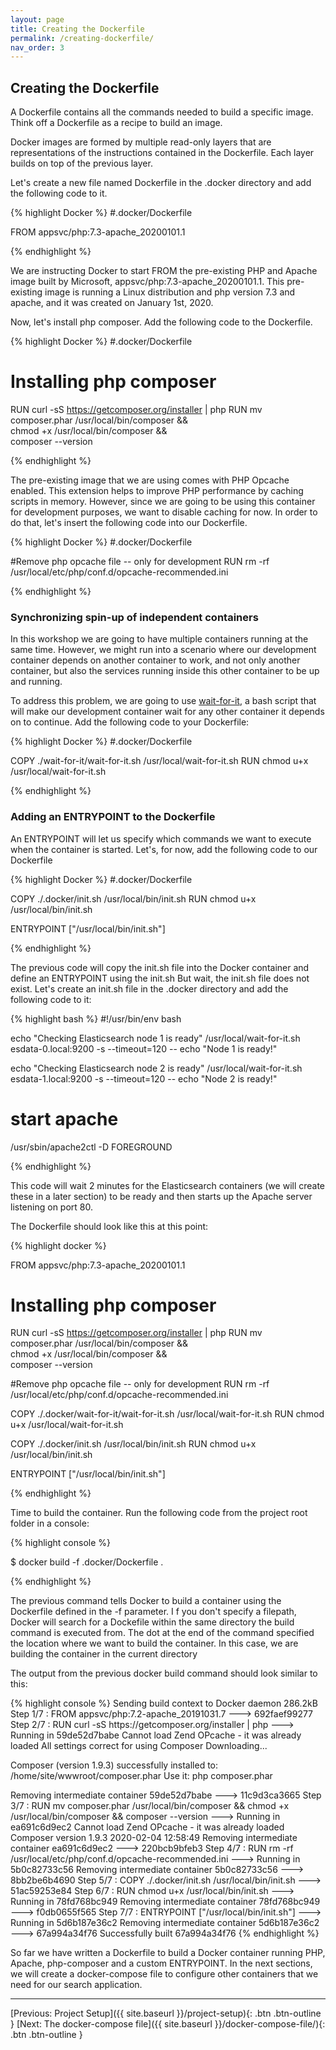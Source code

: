 ```yaml
---
layout: page
title: Creating the Dockerfile
permalink: /creating-dockerfile/
nav_order: 3
---
```


## Creating the Dockerfile

<p>A Dockerfile contains all the commands needed to build a specific image. Think off a Dockerfile as a recipe 
to build an image.</p>

<p>Docker images are formed by multiple read-only layers that are representations of the instructions contained 
in the Dockerfile. Each layer builds on top of the previous layer.</p>

<p>Let's create a new file named Dockerfile in the .docker directory and add the following code to it.</p>

<p>
{% highlight Docker %}
#.docker/Dockerfile

FROM appsvc/php:7.3-apache_20200101.1

{% endhighlight %} 
</p>

<p>We are instructing Docker to start FROM the pre-existing PHP and Apache image built by Microsoft, appsvc/php:7.3-apache_20200101.1. 
This pre-existing image is running a Linux distribution and php version 7.3 and apache, and it was created on January 1st, 2020.</p>

<p>Now, let's install php composer. Add the following code to the Dockerfile.</p>

<p>
{% highlight Docker %}
#.docker/Dockerfile

# Installing php composer
RUN curl -sS https://getcomposer.org/installer | php
RUN mv composer.phar /usr/local/bin/composer && \
        chmod +x /usr/local/bin/composer && \
        composer --version

{% endhighlight %} 
</p>

<p>The pre-existing image that we are using comes with PHP Opcache enabled. 
This extension helps to improve PHP performance by caching scripts in memory. 
However, since we are going to be using this container for development purposes, we want to disable caching for now.
In order to do that, let's insert the following code into our Dockerfile.</p>

<p>
{% highlight Docker %}
#.docker/Dockerfile

#Remove php opcache file -- only for development
RUN rm -rf /usr/local/etc/php/conf.d/opcache-recommended.ini

{% endhighlight %} 
</p>

### Synchronizing spin-up of independent containers

<p>
In this workshop we are going to have multiple containers running at the same time.
However, we might run into a scenario where our development container depends on another container to work, 
and not only another container, but also the services running inside this other container to be up and running.
</p>

<p>
To address this problem, we are going to use <a href="https://github.com/vishnubob/wait-for-it">wait-for-it</a>, a bash
script that will make our development container wait for any other container it depends on to continue. Add the following code to your Dockerfile:
</p>

<p>
{% highlight Docker %}
#.docker/Dockerfile

COPY ./wait-for-it/wait-for-it.sh /usr/local/wait-for-it.sh
RUN chmod u+x /usr/local/wait-for-it.sh

{% endhighlight %} 
</p>

### Adding an ENTRYPOINT to the Dockerfile

<p>
An ENTRYPOINT will let us specify which commands we want to execute when the container is started. Let's, for now, add the following code to our Dockerfile
</p>

<p>
{% highlight Docker %}
#.docker/Dockerfile

COPY ./.docker/init.sh /usr/local/bin/init.sh
RUN chmod u+x /usr/local/bin/init.sh

ENTRYPOINT ["/usr/local/bin/init.sh"]

{% endhighlight %} 
</p>

<p>
The previous code will copy the init.sh file into the Docker container and define an ENTRYPOINT using the init.sh
But wait, the init.sh file does not exist. Let's create an init.sh file in the .docker directory and add the following code to it:
</p>

<p>
{% highlight bash %}
#!/usr/bin/env bash

echo "Checking Elasticsearch node 1 is ready"
/usr/local/wait-for-it.sh esdata-0.local:9200 -s --timeout=120 -- echo "Node 1 is ready!"

echo "Checking Elasticsearch node 2 is ready"
/usr/local/wait-for-it.sh esdata-1.local:9200 -s --timeout=120 -- echo "Node 2 is ready!"

# start apache
/usr/sbin/apache2ctl -D FOREGROUND

{% endhighlight %} 
</p>

<p>This code will wait 2 minutes for the Elasticsearch containers (we will create these in a later section) to be ready and then starts up the Apache server listening on port 80.</p>

<p>The Dockerfile should look like this at this point:</p>

<p>
{% highlight docker %}

FROM appsvc/php:7.3-apache_20200101.1

# Installing php composer
RUN curl -sS https://getcomposer.org/installer | php
RUN mv composer.phar /usr/local/bin/composer && \
        chmod +x /usr/local/bin/composer && \
        composer --version

#Remove php opcache file -- only for development
RUN rm -rf /usr/local/etc/php/conf.d/opcache-recommended.ini

COPY ./.docker/wait-for-it/wait-for-it.sh /usr/local/wait-for-it.sh
RUN chmod u+x /usr/local/wait-for-it.sh

COPY ./.docker/init.sh /usr/local/bin/init.sh
RUN chmod u+x /usr/local/bin/init.sh

ENTRYPOINT ["/usr/local/bin/init.sh"]


{% endhighlight %} 
</p>

<p>Time to build the container. Run the following code from the project root folder in a console:</p>

<p>
{% highlight console %}

$ docker build -f .docker/Dockerfile .

{% endhighlight %} 
</p>

<p>The previous command tells Docker to build a container using the Dockerfile defined in the -f parameter. I
f you don't specify a filepath, Docker will search for a Dockefile within the same directory the build command is executed from.
The dot at the end of the command specified the location where we want to build the container. In this case, we are building
the container in the current directory</p>

<p>The output from the previous docker build command should look similar to this: </p>

<p>
{% highlight console %}
Sending build context to Docker daemon  286.2kB
Step 1/7 : FROM appsvc/php:7.2-apache_20191031.7
 ---> 692faef99277
Step 2/7 : RUN curl -sS https://getcomposer.org/installer | php
 ---> Running in 59de52d7babe
Cannot load Zend OPcache - it was already loaded
All settings correct for using Composer
Downloading...

Composer (version 1.9.3) successfully installed to: /home/site/wwwroot/composer.phar
Use it: php composer.phar

Removing intermediate container 59de52d7babe
 ---> 11c9d3ca3665
Step 3/7 : RUN mv composer.phar /usr/local/bin/composer && chmod +x /usr/local/bin/composer && composer --version
 ---> Running in ea691c6d9ec2
Cannot load Zend OPcache - it was already loaded
Composer version 1.9.3 2020-02-04 12:58:49
Removing intermediate container ea691c6d9ec2
 ---> 220bcb9bfeb3
Step 4/7 : RUN rm -rf /usr/local/etc/php/conf.d/opcache-recommended.ini
 ---> Running in 5b0c82733c56
Removing intermediate container 5b0c82733c56
 ---> 8bb2be6b4690
Step 5/7 : COPY ./.docker/init.sh /usr/local/bin/init.sh
 ---> 51ac59253e84
Step 6/7 : RUN chmod u+x /usr/local/bin/init.sh
 ---> Running in 78fd768bc949
Removing intermediate container 78fd768bc949
 ---> f0db0655f565
Step 7/7 : ENTRYPOINT ["/usr/local/bin/init.sh"]
 ---> Running in 5d6b187e36c2
Removing intermediate container 5d6b187e36c2
 ---> 67a994a34f76
Successfully built 67a994a34f76
{% endhighlight %} 
</p>

<p>
So far we have written a Dockerfile to build a Docker container running PHP, Apache, 
php-composer and a custom ENTRYPOINT. 
In the next sections, we will create a docker-compose file to configure other containers that we need for our search application.
</p>

<hr>

[Previous: Project Setup]({{ site.baseurl }}/project-setup){: .btn .btn-outline }
[Next: The docker-compose file]({{ site.baseurl }}/docker-compose-file/){: .btn .btn-outline }